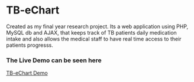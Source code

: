# TB-eChart
Created as my final year research project. Its a web application using PHP, MySQL db and AJAX, that keeps track of TB patients daily medication intake and also allows the medical staff to have real time access to their patients progresss.

### The Live Demo can be seen here
[TB-eChart Demo](http://tb-echart.000webhostapp.com/index.php)
